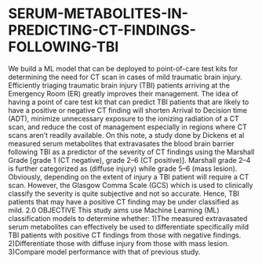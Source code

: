 # SERUM-METABOLITES-IN-PREDICTING-CT-FINDINGS-FOLLOWING-TBI
We build a ML model that can be deployed to point-of-care test kits for determining the need for CT scan in cases of mild traumatic brain injury. 
Efficiently triaging traumatic brain injury (TBI) patients arriving at the Emergency Room (ER) greatly improves their management. The idea of having a point of care test kit that can predict TBI patients that are likely to have a positive or negative CT finding will shorten Arrival to Decision time (ADT), minimize unnecessary exposure to the ionizing radiation of a CT scan, and reduce the cost of management especially in regions where CT scans aren’t readily available.  On this note, a study done by Dickens et al measured serum metabolites that extravasates the blood brain barrier following TBI as a predictor of the severity of CT findings using the Marshall Grade [grade 1 (CT negative), grade 2–6 (CT positive)]. 
Marshall grade 2–4 is further categorized as (diffuse injury) while grade 5–6 (mass lesion).  Obviously, depending on the extent of injury a TBI patient will require a CT scan. However, the Glasgow Comma Scale (GCS) which is used to clinically classify the severity is quite subjective and not so accurate. Hence, TBI patients that may have a positive CT finding may be under classified as mild.
2.0 OBJECTIVE
This study aims use Machine Learning (ML) classification models to determine whether: 
1)The measured extravasated serum metabolites can effectively be used to differentiate specifically mild TBI patients with positive CT findings from those with negative findings.
2)Differentiate those with diffuse injury from those with mass lesion. 
3)Compare model performance with that of previous study.
